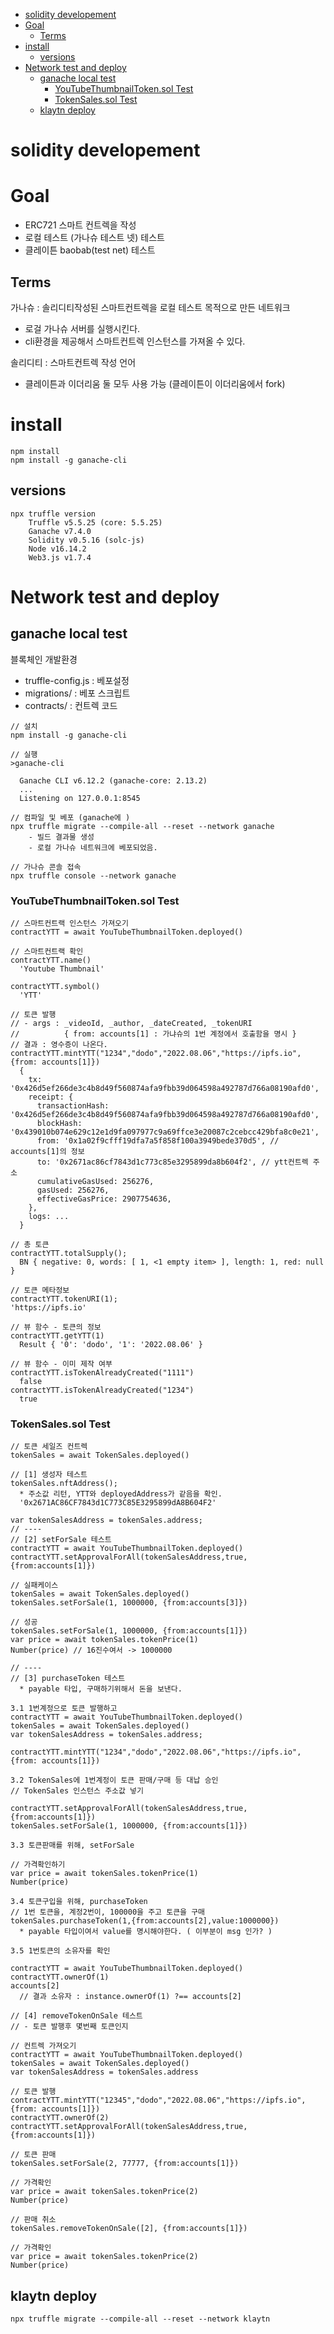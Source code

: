
- [solidity developement](#solidity-developement)
- [Goal](#goal)
  - [Terms](#terms)
- [install](#install)
  - [versions](#versions)
- [Network test and deploy](#network-test-and-deploy)
  - [ganache local test](#ganache-local-test)
    - [YouTubeThumbnailToken.sol Test](#youtubethumbnailtokensol-test)
    - [TokenSales.sol Test](#tokensalessol-test)
  - [klaytn deploy](#klaytn-deploy)

# solidity developement

# Goal 

- ERC721 스마트 컨트렉을 작성  
- 로컬 테스트 (가나슈 테스트 넷) 테스트  
- 클레이튼 baobab(test net) 테스트   

## Terms  

가나슈 : 솔리디티작성된 스마트컨트렉을 로컬 테스트 목적으로 만든 네트워크   
- 로걸 가나슈 서버를 실행시킨다.  
- cli환경을 제공해서 스마트컨트렉 인스턴스를 가져올 수 있다.  

솔리디티 : 스마트컨트렉 작성 언어   
- 클레이튼과 이더리움 둘 모두 사용 가능 (클레이튼이 이더리움에서 fork) 




# install

```
npm install
npm install -g ganache-cli 
```
## versions

```
npx truffle version
    Truffle v5.5.25 (core: 5.5.25)
    Ganache v7.4.0
    Solidity v0.5.16 (solc-js)
    Node v16.14.2
    Web3.js v1.7.4
```
# Network test and deploy

## ganache local test

블록체인 개발환경  
- truffle-config.js : 베포설정  
- migrations/ : 베포 스크립트  
- contracts/ : 컨트렉 코드  

```
// 설치
npm install -g ganache-cli

// 실행
>ganache-cli

  Ganache CLI v6.12.2 (ganache-core: 2.13.2)
  ...
  Listening on 127.0.0.1:8545

// 컴파일 및 베포 (ganache에 )
npx truffle migrate --compile-all --reset --network ganache
    - 빌드 결과물 생성
    - 로컬 가나슈 네트워크에 베포되었음.

// 가나슈 콘솔 접속  
npx truffle console --network ganache

```

### YouTubeThumbnailToken.sol Test


```
// 스마트컨트랙 인스턴스 가져오기
contractYTT = await YouTubeThumbnailToken.deployed()

// 스마트컨트랙 확인
contractYTT.name()
  'Youtube Thumbnail'

contractYTT.symbol()
  'YTT'

// 토큰 발행 
// - args : _videoId, _author, _dateCreated, _tokenURI
//          { from: accounts[1] : 가냐슈의 1번 계정에서 호출함을 명시 }
// 결과 : 영수증이 나온다.
contractYTT.mintYTT("1234","dodo","2022.08.06","https://ipfs.io",{from: accounts[1]})
  {
    tx: '0x426d5ef266de3c4b8d49f560874afa9fbb39d064598a492787d766a08190afd0',
    receipt: {
      transactionHash: '0x426d5ef266de3c4b8d49f560874afa9fbb39d064598a492787d766a08190afd0',
      blockHash: '0x439010b074e629c12e1d9fa097977c9a69ffce3e20087c2cebcc429bfa8c0e21',
      from: '0x1a02f9cfff19dfa7a5f858f100a3949bede370d5', // accounts[1]의 정보
      to: '0x2671ac86cf7843d1c773c85e3295899da8b604f2', // ytt컨트렉 주소
      cumulativeGasUsed: 256276,
      gasUsed: 256276,
      effectiveGasPrice: 2907754636,
    },
    logs: ...
  }

// 총 토큰
contractYTT.totalSupply();
  BN { negative: 0, words: [ 1, <1 empty item> ], length: 1, red: null }

// 토큰 메타정보
contractYTT.tokenURI(1);
'https://ipfs.io'

// 뷰 함수 - 토큰의 정보
contractYTT.getYTT(1)
  Result { '0': 'dodo', '1': '2022.08.06' }

// 뷰 함수 - 이미 제작 여부 
contractYTT.isTokenAlreadyCreated("1111")
  false
contractYTT.isTokenAlreadyCreated("1234")
  true

```


### TokenSales.sol Test

```
// 토큰 세일즈 컨트렉
tokenSales = await TokenSales.deployed()

// [1] 생성자 테스트
tokenSales.nftAddress();
  * 주소값 리턴, YTT와 deployedAddress가 같음을 확인.
  '0x2671AC86CF7843d1C773C85E3295899dA8B604F2'

var tokenSalesAddress = tokenSales.address;
// ---- 
// [2] setForSale 테스트
contractYTT = await YouTubeThumbnailToken.deployed()
contractYTT.setApprovalForAll(tokenSalesAddress,true,{from:accounts[1]})

// 실패케이스
tokenSales = await TokenSales.deployed()
tokenSales.setForSale(1, 1000000, {from:accounts[3]})

// 성공
tokenSales.setForSale(1, 1000000, {from:accounts[1]})
var price = await tokenSales.tokenPrice(1)
Number(price) // 16진수여서 -> 1000000

// ----
// [3] purchaseToken 테스트
  * payable 타입, 구매하기위해서 돈을 보낸다.

3.1 1번계정으로 토큰 발행하고
contractYTT = await YouTubeThumbnailToken.deployed()
tokenSales = await TokenSales.deployed()
var tokenSalesAddress = tokenSales.address;

contractYTT.mintYTT("1234","dodo","2022.08.06","https://ipfs.io",{from: accounts[1]})

3.2 TokenSales에 1번계정이 토큰 판매/구매 등 대납 승인
// TokenSales 인스턴스 주소값 넣기 

contractYTT.setApprovalForAll(tokenSalesAddress,true,{from:accounts[1]})
tokenSales.setForSale(1, 1000000, {from:accounts[1]})

3.3 토큰판매를 위해, setForSale

// 가격확인하기
var price = await tokenSales.tokenPrice(1)
Number(price)

3.4 토큰구입을 위해, purchaseToken
// 1번 토큰을, 계정2번이, 100000을 주고 토큰을 구매 
tokenSales.purchaseToken(1,{from:accounts[2],value:1000000})
  * payable 타입이여서 value를 명시해야한다. ( 이부분이 msg 인가? )

3.5 1번토큰의 소유자를 확인

contractYTT = await YouTubeThumbnailToken.deployed()
contractYTT.ownerOf(1)
accounts[2]
  // 결과 소유자 : instance.ownerOf(1) ?== accounts[2]

// [4] removeTokenOnSale 테스트
// - 토큰 발행후 몇번째 토큰인지 

// 컨트렉 가져오기
contractYTT = await YouTubeThumbnailToken.deployed()
tokenSales = await TokenSales.deployed()
var tokenSalesAddress = tokenSales.address

// 토큰 발행
contractYTT.mintYTT("12345","dodo","2022.08.06","https://ipfs.io",{from: accounts[1]})
contractYTT.ownerOf(2)
contractYTT.setApprovalForAll(tokenSalesAddress,true,{from:accounts[1]})

// 토큰 판매
tokenSales.setForSale(2, 77777, {from:accounts[1]})

// 가격확인
var price = await tokenSales.tokenPrice(2)
Number(price)

// 판매 취소
tokenSales.removeTokenOnSale([2], {from:accounts[1]})

// 가격확인
var price = await tokenSales.tokenPrice(2)
Number(price)

```

## klaytn deploy

```
npx truffle migrate --compile-all --reset --network klaytn
```

